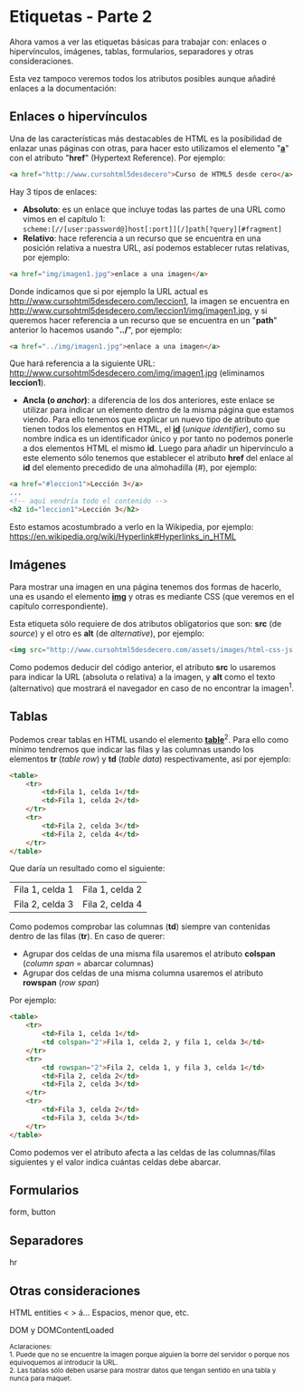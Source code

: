 # Etiquetas - Parte 2
Ahora vamos a ver las etiquetas básicas para trabajar con: enlaces o hipervínculos, imágenes, tablas, formularios, separadores y otras consideraciones.

Esta vez tampoco veremos todos los atributos posibles aunque añadiré enlaces a la documentación:

## Enlaces o hipervínculos
Una de las características más destacables de HTML es la posibilidad de enlazar unas páginas con otras, para hacer esto utilizamos el elemento "**[a](https://www.w3.org/TR/2014/REC-html5-20141028/text-level-semantics.html#the-a-element)**" con el atributo "**href**" (Hypertext Reference). Por ejemplo:

```html
<a href="http://www.cursohtml5desdecero">Curso de HTML5 desde cero</a>
```

Hay 3 tipos de enlaces:
* **Absoluto**: es un enlace que incluye todas las partes de una URL como vimos en el capítulo 1: <br>```scheme:[//[user:password@]host[:port]][/]path[?query][#fragment]```
* **Relativo**: hace referencia a un recurso que se encuentra en una posición relativa a nuestra URL, así podemos establecer rutas relativas, por ejemplo: 
```html
<a href="img/imagen1.jpg">enlace a una imagen</a>
``` 
Donde indicamos que si por ejemplo la URL actual es http://www.cursohtml5desdecero.com/leccion1, la imagen se encuentra en http://www.cursohtml5desdecero.com/leccion1/img/imagen1.jpg, y si queremos hacer referencia a un recurso que se encuentra en un "**path**" anterior lo hacemos usando "**../**", por ejemplo:
```html
<a href="../img/imagen1.jpg">enlace a una imagen</a>
``` 
Que hará referencia a la siguiente URL: http://www.cursohtml5desdecero.com/img/imagen1.jpg (eliminamos **leccion1**).
* **Ancla (o *anchor*)**: a diferencia de los dos anteriores, este enlace se utilizar para indicar un elemento dentro de la misma página que estamos viendo. Para ello tenemos que explicar un nuevo tipo de atributo que tienen todos los elementos en HTML, el **[id](https://www.w3.org/TR/2014/REC-html5-20141028/dom.html#the-id-attribute)** (*unique identifier*), como su nombre indica es un identificador único y por tanto no podemos ponerle a dos elementos HTML el mismo **id**. Luego para añadir un hipervínculo a este elemento sólo tenemos que establecer el atributo **href** del enlace al **id** del elemento precedido de una almohadilla (#), por ejemplo:
```html
<a href="#leccion1">Lección 3</a>
...
<!-- aquí vendría todo el contenido -->
<h2 id="leccion1">Lección 3</h2>
```
Esto estamos acostumbrado a verlo en la Wikipedia, por ejemplo: <br>
https://en.wikipedia.org/wiki/Hyperlink#Hyperlinks_in_HTML

## Imágenes
Para mostrar una imagen en una página tenemos dos formas de hacerlo, una es usando el elemento **[img](https://www.w3.org/TR/2014/REC-html5-20141028/embedded-content-0.html#the-img-element)** y otras es mediante CSS (que veremos en el capítulo correspondiente).

Esta etiqueta sólo requiere de dos atributos obligatorios que son: **src** (de *source*) y el otro es **alt** (de *alternative*), por ejemplo:
```html
<img src="http://www.cursohtml5desdecero.com/assets/images/html-css-js.png" alt="Logo de HTML5">
```
Como podemos deducir del código anterior, el atributo **src** lo usaremos para indicar la URL (absoluta o relativa) a la imagen, y **alt** como el texto (alternativo) que mostrará el navegador en caso de no encontrar la imagen<sup>1</sup>.

## Tablas
Podemos crear tablas en HTML usando el elemento **[table](https://www.w3.org/TR/2014/REC-html5-20141028/tabular-data.html#the-table-element)**<sup>2</sup>. Para ello como mínimo tendremos que indicar las filas y las columnas usando los elementos **tr** (*table row*) y **td** (*table data*) respectivamente, así por ejemplo:

```html
<table>
    <tr>
        <td>Fila 1, celda 1</td>
        <td>Fila 1, celda 2</td>
    </tr>
    <tr>
        <td>Fila 2, celda 3</td>
        <td>Fila 2, celda 4</td>
    </tr>
</table>
```
Que daría un resultado como el siguiente:

<table>
    <tr>
        <td>Fila 1, celda 1</td>
        <td>Fila 1, celda 2</td>
    </tr>
    <tr>
        <td>Fila 2, celda 3</td>
        <td>Fila 2, celda 4</td>
    </tr>
</table>

Como podemos comprobar las columnas (**td**) siempre van contenidas dentro de las filas (**tr**). En caso de querer:
* Agrupar dos celdas de una misma fila usaremos el atributo **colspan** (*column span* = abarcar columnas)
* Agrupar dos celdas de una misma columna usaremos el atributo **rowspan** (*row span*)

Por ejemplo:

```html
<table>
    <tr>
        <td>Fila 1, celda 1</td>
        <td colspan="2">Fila 1, celda 2, y fila 1, celda 3</td>
    </tr>
    <tr>
        <td rowspan="2">Fila 2, celda 1, y fila 3, celda 1</td>
        <td>Fila 2, celda 2</td>
        <td>Fila 2, celda 3</td>
    </tr>
    <tr>
        <td>Fila 3, celda 2</td>
        <td>Fila 3, celda 3</td>
    </tr>
</table>
```
Como podemos ver el atributo afecta a las celdas de las columnas/filas siguientes y el valor indica cuántas celdas debe abarcar.

## Formularios
form, button

## Separadores
hr

## Otras consideraciones
HTML entities < > &aacute;...
Espacios, menor que, etc.


DOM y DOMContentLoaded



<small>Aclaraciones:</small><br>
<small>1. Puede que no se encuentre la imagen porque alguien la borre del servidor o porque nos equivoquemos al introducir la URL.</small><br>
<small>2. Las tablas sólo deben usarse para mostrar datos que tengan sentido en una tabla y nunca para maquet.</small><br>

